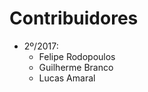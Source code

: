 Contribuidores
============================================
* 2º/2017:
  * Felipe Rodopoulos
  * Guilherme Branco
  * Lucas Amaral
